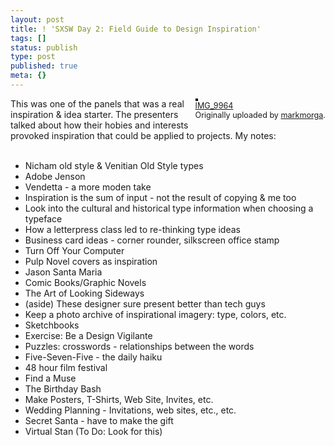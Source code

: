 ```yaml
---
layout: post
title: ! 'SXSW Day 2: Field Guide to Design Inspiration'
tags: []
status: publish
type: post
published: true
meta: {}
---
```

<div style="float: right; margin-left: 10px; margin-bottom: 10px;">
 <a href="http://www.flickr.com/photos/markmorga/426455370/" title="photo sharing"><img src="http://farm1.static.flickr.com/182/426455370_4be005e5a7_m.jpg" alt="" style="border: solid 2px #000000;" /></a>
 <br />
 <span style="font-size: 0.9em; margin-top: 0px;">
  <a href="http://www.flickr.com/photos/markmorga/426455370/">IMG_9964</a>
  <br />
  Originally uploaded by <a href="http://www.flickr.com/people/markmorga/">markmorga</a>.
 </span>
</div>
This was one of the panels that was a real inspiration & idea starter.  The presenters talked about how their hobies and interests provoked inspiration that could be applied to projects.  My notes:<br />
<ul><br />
<li>Nicham old style & Venitian Old Style types<br />
<li>Adobe Jenson<br />
<li>Vendetta - a more moden take<br />
<li>Inspiration is the sum of input - not the result of copying & me too<br />
<li>Look into the cultural and historical type information when choosing a typeface<br />
<li>How a letterpress class led to re-thinking type ideas<br />
<li>Business card ideas - corner rounder, silkscreen office stamp<br />
<li>Turn Off Your Computer<br />
<li>Pulp Novel covers as inspiration<br />
<li>Jason Santa Maria<br />
<li>Comic Books/Graphic Novels<br />
<li>The Art of Looking Sideways<br />
<li>(aside) These designer sure present better than tech guys<br />
<li>Keep a photo archive of inspirational imagery: type, colors, etc.<br />
<li>Sketchbooks<br />
<li>Exercise: Be a Design Vigilante<br />
<li>Puzzles: crosswords - relationships between the words<br />
<li>Five-Seven-Five - the daily haiku<br />
<li>48 hour film festival<br />
<li>Find a Muse<br />
<li>The Birthday Bash<br />
<li>Make Posters, T-Shirts, Web Site, Invites, etc.<br />
<li>Wedding Planning - Invitations, web sites, etc., etc.<br />
<li>Secret Santa - have to make the gift<br />
<li>Virtual Stan (To Do: Look for this)
<br clear="all" />
